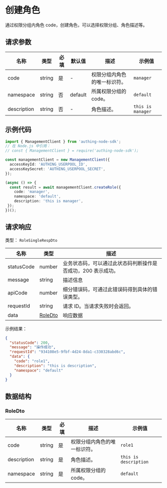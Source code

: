 # 创建角色

<!--
  警告⚠️：
  不要直接修改该文档，
  https://github.com/Authing/authing-docs-factory
  使用该项目进行生成
-->

<LastUpdated />

通过权限分组内角色 code，创建角色，可以选择权限分组、角色描述等。

## 请求参数

| 名称 | 类型 | 必填 | 默认值 | 描述 | 示例值 |
| ---- | ---- | ---- | ---- | ---- | ---- |
| code | string | 是 | - | 权限分组内角色的唯一标识符。   | `manager` |
| namespace | string | 否 | default | 所属权限分组的 code。   | `default` |
| description | string | 否 | - | 角色描述。   | `this is manager` |


## 示例代码

```ts
import { ManagementClient } from 'authing-node-sdk';
// 在 Node.js 中引用：
// const { ManagementClient } = require('authing-node-sdk');

const managementClient = new ManagementClient({
  accessKeyId: 'AUTHING_USERPOOL_ID',
  accessKeySecret: 'AUTHING_USERPOOL_SECRET',
});

(async () => {
  const result = await managementClient.createRole({
    code: 'manager',
    namespace: 'default',
    description: 'this is manager',
 });
})();
```



## 请求响应

类型： `RoleSingleRespDto`

| 名称 | 类型 | 描述 |
| ---- | ---- | ---- |
| statusCode | number | 业务状态码，可以通过此状态码判断操作是否成功，200 表示成功。 |
| message | string | 描述信息 |
| apiCode | number | 细分错误码，可通过此错误码得到具体的错误类型。 |
| requestId | string | 请求 ID。当请求失败时会返回。 |
| data | <a href="#RoleDto">RoleDto</a> | 响应数据 |



示例结果：

```json
{
  "statusCode": 200,
  "message": "操作成功",
  "requestId": "934108e5-9fbf-4d24-8da1-c330328abd6c",
  "data": {
    "code": "role1",
    "description": "this is description",
    "namespace": "default"
  }
}
```

## 数据结构


### <a id="RoleDto"></a> RoleDto

| 名称 | 类型 | 必填 | 描述 | 示例值 |
| ---- |  ---- | ---- | ---- | ---- |
| code | string | 是 | 权限分组内角色的唯一标识符。  |  `role1` |
| description | string | 是 | 角色描述。  |  `this is description` |
| namespace | string | 是 | 所属权限分组的 code。  |  `default` |


